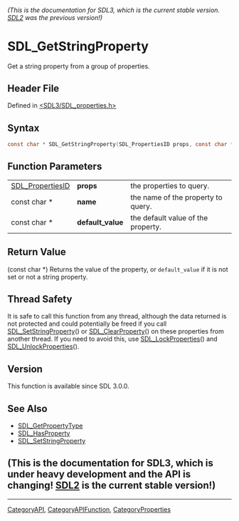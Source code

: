 ###### (This is the documentation for SDL3, which is the current stable version. [SDL2](https://wiki.libsdl.org/SDL2/) was the previous version!)
# SDL_GetStringProperty

Get a string property from a group of properties.

## Header File

Defined in [<SDL3/SDL_properties.h>](https://github.com/libsdl-org/SDL/blob/main/include/SDL3/SDL_properties.h)

## Syntax

```c
const char * SDL_GetStringProperty(SDL_PropertiesID props, const char *name, const char *default_value);
```

## Function Parameters

|                                      |                   |                                    |
| ------------------------------------ | ----------------- | ---------------------------------- |
| [SDL_PropertiesID](SDL_PropertiesID) | **props**         | the properties to query.           |
| const char *                         | **name**          | the name of the property to query. |
| const char *                         | **default_value** | the default value of the property. |

## Return Value

(const char *) Returns the value of the property, or `default_value` if it
is not set or not a string property.

## Thread Safety

It is safe to call this function from any thread, although the data
returned is not protected and could potentially be freed if you call
[SDL_SetStringProperty](SDL_SetStringProperty)() or
[SDL_ClearProperty](SDL_ClearProperty)() on these properties from another
thread. If you need to avoid this, use
[SDL_LockProperties](SDL_LockProperties)() and
[SDL_UnlockProperties](SDL_UnlockProperties)().

## Version

This function is available since SDL 3.0.0.

## See Also

- [SDL_GetPropertyType](SDL_GetPropertyType)
- [SDL_HasProperty](SDL_HasProperty)
- [SDL_SetStringProperty](SDL_SetStringProperty)


## (This is the documentation for SDL3, which is under heavy development and the API is changing! [SDL2](https://wiki.libsdl.org/SDL2/) is the current stable version!)



----
[CategoryAPI](CategoryAPI), [CategoryAPIFunction](CategoryAPIFunction), [CategoryProperties](CategoryProperties)


